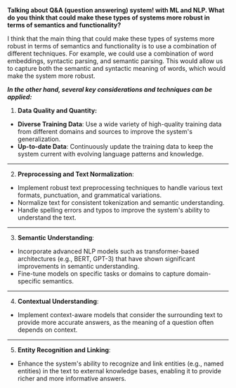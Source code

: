 **Talking about Q&A (question answering) system! with ML and NLP. What do you think that could make these types of systems more robust in terms of semantics and functionality?**

I think that the main thing that could make these types of systems more robust in terms of semantics and functionality is to use a combination of different techniques. For example, we could use a combination of word embeddings, syntactic parsing, and semantic parsing. This would allow us to capture both the semantic and syntactic meaning of words, which would make the system more robust.

***In the other hand, several key considerations and techniques can be applied:***

1. **Data Quality and Quantity:**

* **Diverse Training Data**: Use a wide variety of high-quality training data from different domains and sources to improve the system's generalization.
* **Up-to-date Data**: Continuously update the training data to keep the system current with evolving language patterns and knowledge.


***


2. **Preprocessing and Text Normalization**:

* Implement robust text preprocessing techniques to handle various text formats, punctuation, and grammatical variations.
* Normalize text for consistent tokenization and semantic understanding.
* Handle spelling errors and typos to improve the system's ability to understand the text.

***

3. **Semantic Understanding**:

* Incorporate advanced NLP models such as transformer-based architectures (e.g., BERT, GPT-3) that have shown significant improvements in semantic understanding.
* Fine-tune models on specific tasks or domains to capture domain-specific semantics.

***

4. **Contextual Understanding**:

* Implement context-aware models that consider the surrounding text to provide more accurate answers, as the meaning of a question often depends on context.

***

5. **Entity Recognition and Linking**:

* Enhance the system's ability to recognize and link entities (e.g., named entities) in the text to external knowledge bases, enabling it to provide richer and more informative answers.